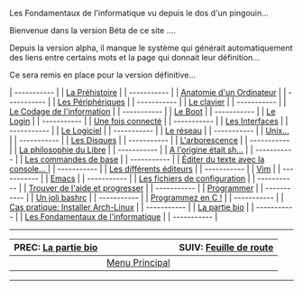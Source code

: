 Les Fondamentaux de l'informatique
vu depuis le dos d'un pingouin...


Bienvenue dans la version Béta de ce site ....

Depuis la version alpha, il manque le système qui générait automatiquement des liens entre certains mots et la page qui donnait leur définition...

Ce sera remis en place pour la version définitive...

| ----------- |
|  [La Préhistoire](010_prehistoire.md)  |
| ----------- |
|  [Anatomie d'un Ordinateur](020_hardware.md)  |
| ----------- |
|  [Les Périphériques](030_periph.md)  |
| ----------- |
|  [Le clavier](040_clavier.md)  |
| ----------- |
|  [Le Codage de l'information](050_coding.md)  |
| ----------- |
|  [Le Boot](060_boot.md)  |
| ----------- |
|  [Le Login](065_login.md)  |
| ----------- |
|  [Une fois connecté](067_connected.md)  |
| ----------- |
|  [Les Interfaces](070_interface.md)  |
| ----------- |
|  [Le Logiciel](080_software.md)  |
| ----------- |
|  [Le réseau](090_network.md)  |
| ----------- |
|  [Unix...](100_unix.md)  |
| ----------- |
|  [Les Disques](110_disks.md)  |
| ----------- |
|  [L'arborescence](120_arborescence.md)  |
| ----------- |
|  [La philosophie du Libre](130_libre.md)  |
| ----------- |
|  [A l'origine était sh...](140_shell.md)  |
| ----------- |
|  [Les commandes de base](150_console.md)  |
| ----------- |
|  [Éditer du texte avec la console... ](160_editor.md)  |
| ----------- |
|  [Les différents éditeurs](170_shell-tools.md)  |
| ----------- |
|  [Vim](190_vim.md)  |
| ----------- |
|  [Emacs](200_emacs.md)  |
| ----------- |
|  [Les fichiers de configuration](210_config.md)  |
| ----------- |
|  [Trouver de l'aide et progresser](220_help.md)  |
| ----------- |
|  [Programmer](230_programming.md)  |
| ----------- |
|  [Un joli bashrc](240_bashrc.md)  |
| ----------- |
|  [Programmez en C !](250_c-langage.md)  |
| ----------- |
|  [Cas pratique: Installer Arch-Linux](260_archlinux.md)  |
| ----------- |
|  [La partie bio](author.md)  |
| ----------- |
|  [Les Fondamentaux de l'informatique](index.md)  |
| ----------- |

---

| PREC: [La partie bio](author.md) |  | SUIV: [Feuille de route](roadmap.md) |
| -------------  | ----- |  ----------         |
|  | [Menu Principal](index.md) |  |

---

